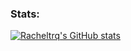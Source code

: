 ### Stats:

[![Racheltrq's GitHub stats](https://github-readme-stats.vercel.app/api?username=Racheltrq)](https://github.com/anuraghazra/github-readme-stats)
